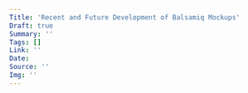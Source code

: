 ```yaml
---
Title: 'Recent and Future Development of Balsamiq Mockups'
Draft: true
Summary: ''
Tags: []
Link: ''
Date: 
Source: ''
Img: ''
---
```

